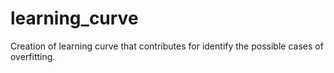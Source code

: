# learning_curve

Creation of learning curve that contributes for identify the possible cases of overfitting.
